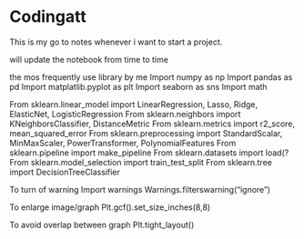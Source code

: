 # Codingatt
This is my go to notes whenever i want to start a project.

will update the notebook from time to time

the mos frequently use library by me
Import numpy as np
Import pandas as pd
Import matplatlib.pyplot as plt
Import seaborn as sns
Import math


From sklearn.linear_model import LinearRegression, Lasso, Ridge, ElasticNet, LogisticRegression
From sklearn.neighbors import KNeighborsClassifier, DistanceMetric
From sklearn.metrics import r2_score, mean_squared_error
From sklearn.preprocessing import StandardScalar, MinMaxScaler, PowerTransformer, PolynomialFeatures
From sklearn.pipeline import make_pipeline
From sklearn.datasets import load(?
From sklearn.model_selection import train_test_split
From sklearn.tree import DecisionTreeClassifier



To turn of warning
Import warnings
Warnings.filterswarning(“ignore”)

To enlarge image/graph
Plt.gcf().set_size_inches(8,8)


To avoid overlap between graph
Plt.tight_layout()
